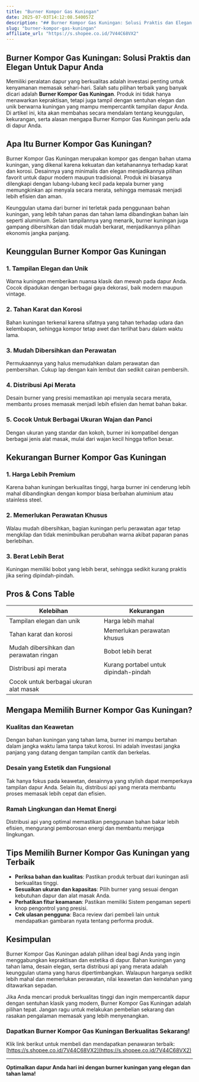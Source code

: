 ```yaml
---
title: "Burner Kompor Gas Kuningan"
date: 2025-07-03T14:12:08.540057Z
description: "## Burner Kompor Gas Kuningan: Solusi Praktis dan Elegan Untuk Dapur Anda..."
slug: "burner-kompor-gas-kuningan"
affiliate_url: "https://s.shopee.co.id/7V44C68VX2"
---
```

## Burner Kompor Gas Kuningan: Solusi Praktis dan Elegan Untuk Dapur Anda

Memiliki peralatan dapur yang berkualitas adalah investasi penting untuk kenyamanan memasak sehari-hari. Salah satu pilihan terbaik yang banyak dicari adalah **Burner Kompor Gas Kuningan**. Produk ini tidak hanya menawarkan kepraktisan, tetapi juga tampil dengan sentuhan elegan dan unik berwarna kuningan yang mampu mempercantik tampilan dapur Anda. Di artikel ini, kita akan membahas secara mendalam tentang keunggulan, kekurangan, serta alasan mengapa Burner Kompor Gas Kuningan perlu ada di dapur Anda.

## Apa Itu Burner Kompor Gas Kuningan?

Burner Kompor Gas Kuningan merupakan kompor gas dengan bahan utama kuningan, yang dikenal karena kekuatan dan ketahanannya terhadap karat dan korosi. Desainnya yang minimalis dan elegan menjadikannya pilihan favorit untuk dapur modern maupun tradisional. Produk ini biasanya dilengkapi dengan lubang-lubang kecil pada kepala burner yang memungkinkan api menyala secara merata, sehingga memasak menjadi lebih efisien dan aman.

Keunggulan utama dari burner ini terletak pada penggunaan bahan kuningan, yang lebih tahan panas dan tahan lama dibandingkan bahan lain seperti aluminium. Selain tampilannya yang menarik, burner kuningan juga gampang dibersihkan dan tidak mudah berkarat, menjadikannya pilihan ekonomis jangka panjang.

## Keunggulan Burner Kompor Gas Kuningan

### 1. Tampilan Elegan dan Unik
Warna kuningan memberikan nuansa klasik dan mewah pada dapur Anda. Cocok dipadukan dengan berbagai gaya dekorasi, baik modern maupun vintage.

### 2. Tahan Karat dan Korosi
Bahan kuningan terkenal karena sifatnya yang tahan terhadap udara dan kelembapan, sehingga kompor tetap awet dan terlihat baru dalam waktu lama.

### 3. Mudah Dibersihkan dan Perawatan
Permukaannya yang halus memudahkan dalam perawatan dan pembersihan. Cukup lap dengan kain lembut dan sedikit cairan pembersih.

### 4. Distribusi Api Merata
Desain burner yang presisi memastikan api menyala secara merata, membantu proses memasak menjadi lebih efisien dan hemat bahan bakar.

### 5. Cocok Untuk Berbagai Ukuran Wajan dan Panci
Dengan ukuran yang standar dan kokoh, burner ini kompatibel dengan berbagai jenis alat masak, mulai dari wajan kecil hingga teflon besar.

## Kekurangan Burner Kompor Gas Kuningan

### 1. Harga Lebih Premium
Karena bahan kuningan berkualitas tinggi, harga burner ini cenderung lebih mahal dibandingkan dengan kompor biasa berbahan aluminium atau stainless steel.

### 2. Memerlukan Perawatan Khusus
Walau mudah dibersihkan, bagian kuningan perlu perawatan agar tetap mengkilap dan tidak menimbulkan perubahan warna akibat paparan panas berlebihan.

### 3. Berat Lebih Berat
Kuningan memiliki bobot yang lebih berat, sehingga sedikit kurang praktis jika sering dipindah-pindah.

## Pros & Cons Table

| Kelebihan                                 | Kekurangan                                   |
|--------------------------------------------|----------------------------------------------|
| Tampilan elegan dan unik                  | Harga lebih mahal                          |
| Tahan karat dan korosi                   | Memerlukan perawatan khusus              |
| Mudah dibersihkan dan perawatan ringan  | Bobot lebih berat                        |
| Distribusi api merata                     | Kurang portabel untuk dipindah-pindah   |
| Cocok untuk berbagai ukuran alat masak  |                                             |

## Mengapa Memilih Burner Kompor Gas Kuningan?

### Kualitas dan Keawetan
Dengan bahan kuningan yang tahan lama, burner ini mampu bertahan dalam jangka waktu lama tanpa takut korosi. Ini adalah investasi jangka panjang yang datang dengan tampilan cantik dan berkelas.

### Desain yang Estetik dan Fungsional
Tak hanya fokus pada keawetan, desainnya yang stylish dapat memperkaya tampilan dapur Anda. Selain itu, distribusi api yang merata membantu proses memasak lebih cepat dan efisien.

### Ramah Lingkungan dan Hemat Energi
Distribusi api yang optimal memastikan penggunaan bahan bakar lebih efisien, mengurangi pemborosan energi dan membantu menjaga lingkungan.

## Tips Memilih Burner Kompor Gas Kuningan yang Terbaik

- **Periksa bahan dan kualitas**: Pastikan produk terbuat dari kuningan asli berkualitas tinggi.
- **Sesuaikan ukuran dan kapasitas**: Pilih burner yang sesuai dengan kebutuhan dapur dan alat masak Anda.
- **Perhatikan fitur keamanan**: Pastikan memiliki Sistem pengaman seperti knop pengontrol yang presisi.
- **Cek ulasan pengguna**: Baca review dari pembeli lain untuk mendapatkan gambaran nyata tentang performa produk.

## Kesimpulan

Burner Kompor Gas Kuningan adalah pilihan ideal bagi Anda yang ingin menggabungkan kepraktisan dan estetika di dapur. Bahan kuningan yang tahan lama, desain elegan, serta distribusi api yang merata adalah keunggulan utama yang harus dipertimbangkan. Walaupun harganya sedikit lebih mahal dan memerlukan perawatan, nilai keawetan dan keindahan yang ditawarkan sepadan.

Jika Anda mencari produk berkualitas tinggi dan ingin mempercantik dapur dengan sentuhan klasik yang modern, Burner Kompor Gas Kuningan adalah pilihan tepat. Jangan ragu untuk melakukan pembelian sekarang dan rasakan pengalaman memasak yang lebih menyenangkan.

### Dapatkan Burner Kompor Gas Kuningan Berkualitas Sekarang!

Klik link berikut untuk membeli dan mendapatkan penawaran terbaik: [https://s.shopee.co.id/7V44C68VX2](https://s.shopee.co.id/7V44C68VX2)

---

**Optimalkan dapur Anda hari ini dengan burner kuningan yang elegan dan tahan lama!**